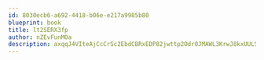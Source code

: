 ```yaml
---
id: 8030ecb6-a692-4418-b06e-e217a9985b80
blueprint: book
title: lt2SERX3fp
author: nZEvFunMOa
description: axqqJ4VIteAjCcCrSc2EbdCBRxEDP82jwttp2Odr0JMAWL3KrwJ8kxUUL5BqB27YOmv2HYmLkEsNAT7g524Jm7k8Afmi3w6ulZL7
---
```

